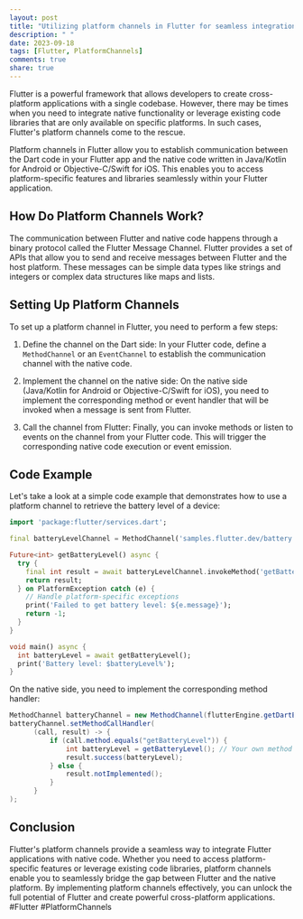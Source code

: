 ```yaml
---
layout: post
title: "Utilizing platform channels in Flutter for seamless integration."
description: " "
date: 2023-09-18
tags: [Flutter, PlatformChannels]
comments: true
share: true
---
```


Flutter is a powerful framework that allows developers to create cross-platform applications with a single codebase. However, there may be times when you need to integrate native functionality or leverage existing code libraries that are only available on specific platforms. In such cases, Flutter's platform channels come to the rescue.

Platform channels in Flutter allow you to establish communication between the Dart code in your Flutter app and the native code written in Java/Kotlin for Android or Objective-C/Swift for iOS. This enables you to access platform-specific features and libraries seamlessly within your Flutter application.

## How Do Platform Channels Work?

The communication between Flutter and native code happens through a binary protocol called the Flutter Message Channel. Flutter provides a set of APIs that allow you to send and receive messages between Flutter and the host platform. These messages can be simple data types like strings and integers or complex data structures like maps and lists.

## Setting Up Platform Channels

To set up a platform channel in Flutter, you need to perform a few steps:

1. Define the channel on the Dart side: In your Flutter code, define a `MethodChannel` or an `EventChannel` to establish the communication channel with the native code.

2. Implement the channel on the native side: On the native side (Java/Kotlin for Android or Objective-C/Swift for iOS), you need to implement the corresponding method or event handler that will be invoked when a message is sent from Flutter.

3. Call the channel from Flutter: Finally, you can invoke methods or listen to events on the channel from your Flutter code. This will trigger the corresponding native code execution or event emission.

## Code Example

Let's take a look at a simple code example that demonstrates how to use a platform channel to retrieve the battery level of a device:

```dart
import 'package:flutter/services.dart';

final batteryLevelChannel = MethodChannel('samples.flutter.dev/battery');

Future<int> getBatteryLevel() async {
  try {
    final int result = await batteryLevelChannel.invokeMethod('getBatteryLevel');
    return result;
  } on PlatformException catch (e) {
    // Handle platform-specific exceptions
    print('Failed to get battery level: ${e.message}');
    return -1;
  }
}

void main() async {
  int batteryLevel = await getBatteryLevel();
  print('Battery level: $batteryLevel%');
}
```

On the native side, you need to implement the corresponding method handler:

```java
MethodChannel batteryChannel = new MethodChannel(flutterEngine.getDartExecutor().getBinaryMessenger(), "samples.flutter.dev/battery");
batteryChannel.setMethodCallHandler(
      (call, result) -> {
          if (call.method.equals("getBatteryLevel")) {
              int batteryLevel = getBatteryLevel(); // Your own method to retrieve the battery level
              result.success(batteryLevel);
          } else {
              result.notImplemented();
          }
      }
);
```

## Conclusion

Flutter's platform channels provide a seamless way to integrate Flutter applications with native code. Whether you need to access platform-specific features or leverage existing code libraries, platform channels enable you to seamlessly bridge the gap between Flutter and the native platform. By implementing platform channels effectively, you can unlock the full potential of Flutter and create powerful cross-platform applications. #Flutter #PlatformChannels